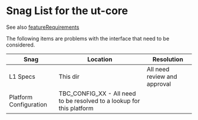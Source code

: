 
# Snag List for the ut-core

See also [featureRequirements](featureRequirements.md)

The following items are problems with the interface that need to be considered.

|Snag| Location| Resolution|
|----|---------|-----------|
|L1 Specs| This dir | All need review and approval|
|Platform Configuration| TBC_CONFIG_XX - All need to be resolved to a lookup for this platform|
